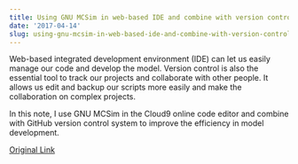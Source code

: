 ```yaml
---
title: Using GNU MCSim in web-based IDE and combine with version control
date: '2017-04-14'
slug: using-gnu-mcsim-in-web-based-ide-and-combine-with-version-control
---
```


Web-based integrated development environment (IDE) can let us easily manage our code and develop the model. Version control is also the essential tool to track our projects and collaborate with other people. It allows us edit and backup our scripts more easily and make the collaboration on complex projects.  

In this note, I use GNU MCSim in the Cloud9 online code editor and combine with GitHub version control system to improve the efficiency in model development.

[Original Link](https://nanhung.github.io/2017/04/Using-GNU-MCSim-in-web-based-IDE-and-combine-with-version-control.html)